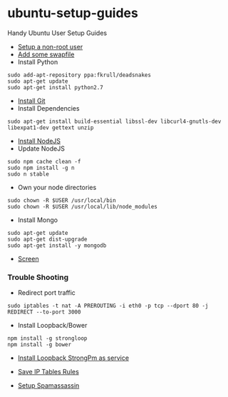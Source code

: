 # ubuntu-setup-guides
Handy Ubuntu User Setup Guides

- [Setup a non-root user](https://www.digitalocean.com/community/tutorials/initial-server-setup-with-ubuntu-14-04)
- [Add some swapfile](https://www.digitalocean.com/community/tutorials/how-to-add-swap-on-ubuntu-14-04)
- Install Python
```
sudo add-apt-repository ppa:fkrull/deadsnakes
sudo apt-get update
sudo apt-get install python2.7
```
- [Install Git](https://www.digitalocean.com/community/tutorials/how-to-install-git-on-ubuntu-14-04)
- Install Dependencies
```
sudo apt-get install build-essential libssl-dev libcurl4-gnutls-dev libexpat1-dev gettext unzip
```
- [Install NodeJS](https://www.digitalocean.com/community/tutorials/how-to-install-node-js-on-an-ubuntu-14-04-server)
- Update NodeJS
```
sudo npm cache clean -f
sudo npm install -g n
sudo n stable
```
- Own your node directories
```
sudo chown -R $USER /usr/local/bin
sudo chown -R $USER /usr/local/lib/node_modules
```
- Install Mongo
```
sudo apt-get update
sudo apt-get dist-upgrade
sudo apt-get install -y mongodb
```
- [Screen](https://help.ubuntu.com/community/Screen)

### Trouble Shooting
- Redirect port traffic
```
sudo iptables -t nat -A PREROUTING -i eth0 -p tcp --dport 80 -j REDIRECT --to-port 3000
```
- Install Loopback/Bower
```
npm install -g strongloop
npm install -g bower
```
- [Install Loopback StrongPm as service](http://strong-pm.io/prod/)

- [Save IP Tables Rules](http://askubuntu.com/questions/119393/how-to-save-rules-of-the-iptables)
- [Setup Spamassassin](https://www.digitalocean.com/community/tutorials/how-to-install-and-setup-spamassassin-on-ubuntu-12-04)
